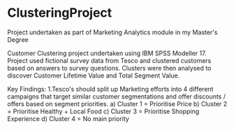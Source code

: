 # ClusteringProject
Project undertaken as part of Marketing Analytics module in my Master's Degree

Customer Clustering project undertaken using IBM SPSS Modeller 17.
Project used fictional survey data from Tesco and clustered customers based on answers to survey questions.
Clusters were then analysed to discover Customer Lifetime Value and Total Segment Value.

Key Findings:
1.Tesco's should split up Marketing efforts into 4 different campaigns that target similar customer segmentations and offer discounts / offers based on segment priorities.
  a) Cluster 1 = Prioritise Price
  b) Cluster 2 = Prioritise Healthy + Local Food
  c) Cluster 3 = Prioritise Shopping Experience
  d) Cluster 4 = No main priority
